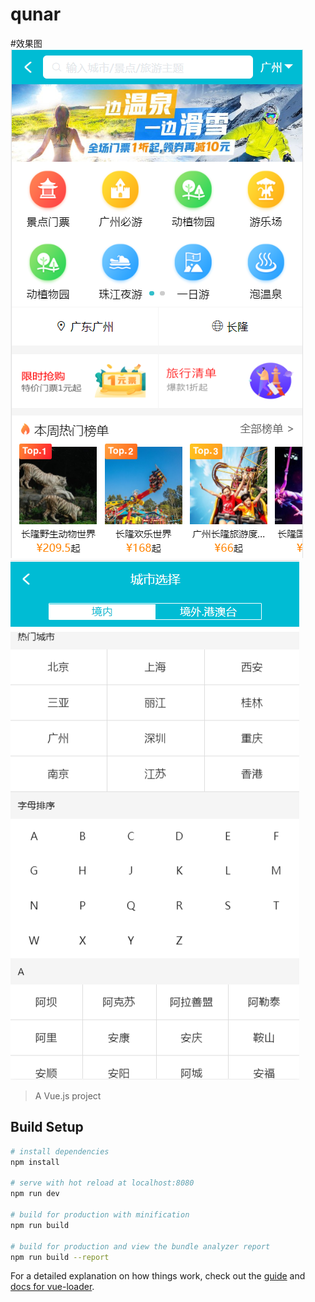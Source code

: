 # qunar
#效果图
![image](https://github.com/huleilw/qunar/blob/master/static/img/index.png)
![image](https://github.com/huleilw/qunar/blob/master/static/img/city.jpg)

> A Vue.js project

## Build Setup

``` bash
# install dependencies
npm install

# serve with hot reload at localhost:8080
npm run dev

# build for production with minification
npm run build

# build for production and view the bundle analyzer report
npm run build --report
```

For a detailed explanation on how things work, check out the [guide](http://vuejs-templates.github.io/webpack/) and [docs for vue-loader](http://vuejs.github.io/vue-loader).
